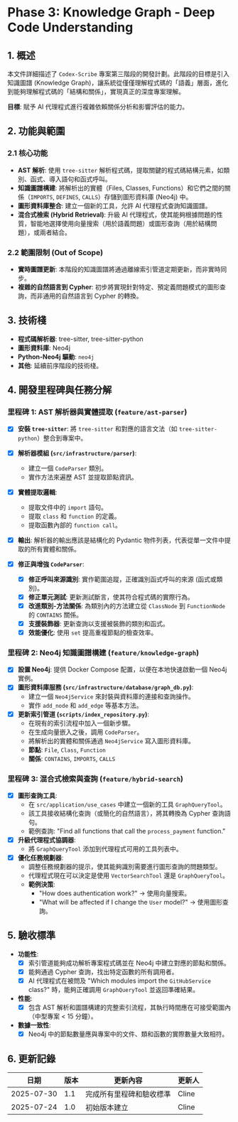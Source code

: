 # Phase 3: Knowledge Graph - Deep Code Understanding

## 1. 概述

本文件詳細描述了 `Codex-Scribe` 專案第三階段的開發計劃。此階段的目標是引入知識圖譜 (Knowledge Graph)，讓系統從僅僅理解程式碼的「語義」層面，進化到能夠理解程式碼的「結構和關係」，實現真正的深度專案理解。

**目標**: 賦予 AI 代理程式進行複雜依賴關係分析和影響評估的能力。

## 2. 功能與範圍

### 2.1 核心功能

- **AST 解析**: 使用 `tree-sitter` 解析程式碼，提取關鍵的程式碼結構元素，如類別、函式、導入語句和函式呼叫。
- **知識圖譜構建**: 將解析出的實體（Files, Classes, Functions）和它們之間的關係（`IMPORTS`, `DEFINES`, `CALLS`）存儲到圖形資料庫 (Neo4j) 中。
- **圖形資料庫整合**: 建立一個新的工具，允許 AI 代理程式查詢知識圖譜。
- **混合式檢索 (Hybrid Retrieval)**: 升級 AI 代理程式，使其能夠根據問題的性質，智能地選擇使用向量搜索（用於語義問題）或圖形查詢（用於結構問題），或兩者結合。

### 2.2 範圍限制 (Out of Scope)

- **實時圖譜更新**: 本階段的知識圖譜將通過離線索引管道定期更新，而非實時同步。
- **複雜的自然語言到 Cypher**: 初步將實現針對特定、預定義問題模式的圖形查詢，而非通用的自然語言到 Cypher 的轉換。

## 3. 技術棧

- **程式碼解析器**: tree-sitter, tree-sitter-python
- **圖形資料庫**: Neo4j
- **Python-Neo4j 驅動**: `neo4j`
- **其他**: 延續前序階段的技術棧。

## 4. 開發里程碑與任務分解

### 里程碑 1: AST 解析器與實體提取 (`feature/ast-parser`)

- [x] **安裝 `tree-sitter`**: 將 `tree-sitter` 和對應的語言文法（如 `tree-sitter-python`）整合到專案中。
- [x] **解析器模組 (`src/infrastructure/parser`)**:
    - 建立一個 `CodeParser` 類別。
    - 實作方法來遍歷 AST 並提取節點資訊。
- [x] **實體提取邏輯**:
    - 提取文件中的 `import` 語句。
    - 提取 `class` 和 `function` 的定義。
    - 提取函數內部的 `function call`。
- [x] **輸出**: 解析器的輸出應該是結構化的 Pydantic 物件列表，代表從單一文件中提取的所有實體和關係。

- [x] **修正與增強 `CodeParser`**:
    - [x] **修正呼叫來源識別**: 實作範圍追蹤，正確識別函式呼叫的來源 (函式或類別)。
    - [x] **修正單元測試**: 更新測試斷言，使其符合程式碼的實際行為。
    - [x] **改進類別-方法關係**: 為類別內的方法建立從 `ClassNode` 到 `FunctionNode` 的 `CONTAINS` 關係。
    - [x] **支援裝飾器**: 更新查詢以支援被裝飾的類別和函式。
    - [x] **效能優化**: 使用 `set` 提高重複節點的檢查效率。

### 里程碑 2: Neo4j 知識圖譜構建 (`feature/knowledge-graph`)

- [x] **設置 Neo4j**: 提供 Docker Compose 配置，以便在本地快速啟動一個 Neo4j 實例。
- [x] **圖形資料庫服務 (`src/infrastructure/database/graph_db.py`)**:
    - 建立一個 `Neo4jService` 來封裝與資料庫的連接和查詢操作。
    - 實作 `add_node` 和 `add_edge` 等基本方法。
- [x] **更新索引管道 (`scripts/index_repository.py`)**:
    - 在現有的索引流程中加入一個新步驟。
    - 在生成向量嵌入之後，調用 `CodeParser`。
    - 將解析出的實體和關係通過 `Neo4jService` 寫入圖形資料庫。
    - **節點**: `File`, `Class`, `Function`
    - **關係**: `CONTAINS`, `IMPORTS`, `CALLS`

### 里程碑 3: 混合式檢索與查詢 (`feature/hybrid-search`)

- [x] **圖形查詢工具**:
    - 在 `src/application/use_cases` 中建立一個新的工具 `GraphQueryTool`。
    - 該工具接收結構化查詢（或簡化的自然語言），將其轉換為 Cypher 查詢語句。
    - 範例查詢: "Find all functions that call the `process_payment` function."
- [x] **升級代理程式協調器**:
    - 將 `GraphQueryTool` 添加到代理程式可用的工具列表中。
- [x] **優化任務規劃器**:
    - 調整任務規劃器的提示，使其能夠識別需要進行圖形查詢的問題類型。
    - 代理程式現在可以決定是使用 `VectorSearchTool` 還是 `GraphQueryTool`。
    - **範例決策**:
        - "How does authentication work?" -> 使用向量搜索。
        - "What will be affected if I change the `User` model?" -> 使用圖形查詢。

## 5. 驗收標準

- **功能性**:
    - [x] 索引管道能夠成功解析專案程式碼並在 Neo4j 中建立對應的節點和關係。
    - [x] 能夠通過 Cypher 查詢，找出特定函數的所有調用者。
    - [x] AI 代理程式在被問及 "Which modules import the `GitHubService` class?" 時，能夠正確調用 `GraphQueryTool` 並返回準確結果。
- **性能**:
    - [x] 包含 AST 解析和圖譜構建的完整索引流程，其執行時間應在可接受範圍內（中型專案 < 15 分鐘）。
- **數據一致性**:
    - [x] Neo4j 中的節點數量應與專案中的文件、類和函數的實際數量大致相符。

## 6. 更新記錄

| 日期       | 版本 | 更新內容           | 更新人 |
|------------|------|--------------------|--------|
| 2025-07-30 | 1.1  | 完成所有里程碑和驗收標準 | Cline  |
| 2025-07-24 | 1.0  | 初始版本建立       | Cline  |
